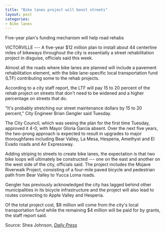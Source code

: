 ```yaml
---
title: "Bike lanes project will boost streets"
layout: post
categories:
- Bike lanes
---
```


Five-year plan's funding mechanism will help road rehabs

VICTORVILLE --- A five-year $12 million plan to install about 44 centerline miles of bikeways throughout the city is essentially a street rehabilitation project in disguise, officials said this week.

Almost all the roads where bike lanes are planned will include a pavement rehabilitation element, with the bike lane-specific local transportation fund (LTF) contributing some to the rehab projects.

According to a city staff report, the LTF will pay 15 to 20 percent of the rehab project on streets that don't need to be widened and a higher percentage on streets that do.

"It's probably stretching our street maintenance dollars by 15 to 20 percent," City Engineer Brian Gengler said Tuesday.

The City Council, which was seeing the plan for the first time Tuesday, approved it 4-0, with Mayor Gloria Garcia absent. Over the next five years, the two-prong approach is expected to result in upgrades to major thoroughfares including Bear Valley, La Mesa, Hesperia, Amethyst and El Evado roads and Air Expressway.

Adding striping to streets to create bike lanes, the expectation is that two bike loops will ultimately be constructed --- one on the east and another on the west side of the city, officials said. The project includes the Mojave Riverwalk Project, consisting of a four-mile paved bicycle and pedestrian path from Bear Valley to Yucca Loma roads.

Gengler has previously acknowledged the city has lagged behind other municipalities in its bicycle infrastructure and the project will also lead to routes connecting to Apple Valley and Hesperia.

Of the total project cost, $8 million will come from the city's local transportation fund while the remaining $4 million will be paid for by grants, the staff report said.

Source: Shea Johnson, [*Daily Press*](https://www.vvdailypress.com)
